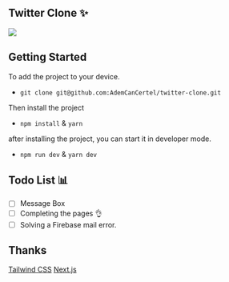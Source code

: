 ## Twitter Clone ✨
<img src="https://i.imgur.com/edcYstG.png"/>

## Getting Started
  To add the project to your device.
  - `git clone git@github.com:AdemCanCertel/twitter-clone.git`

  Then install the project
  - `npm install` & `yarn`

  after installing the project, you can start it in developer mode.
  - `npm run dev` & `yarn dev`

## Todo List 📊
  - [ ] Message Box
  - [ ] Completing the pages 👌
  - [ ] Solving a Firebase mail error.

## Thanks 
[Tailwind CSS](https://tailwindcss.com/)
[Next.js](https://nextjs.org/)
